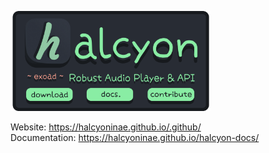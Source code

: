 <a href="https://halcyoninae.github.io/.github/"><img src="https://raw.githubusercontent.com/Halcyoninae/Halcyon/live/repo/img/github_banner.png" alt="Repository Banner" width="320"/></a> 


Website:
https://halcyoninae.github.io/.github/<br>
Documentation:
https://halcyoninae.github.io/halcyon-docs/
